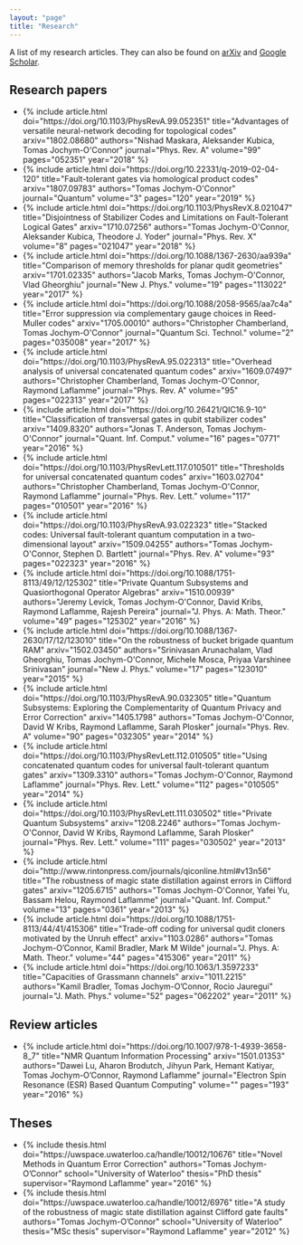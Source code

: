 ```yaml
---
layout: "page"
title: "Research"
---
```


A list of my research articles. They can also be found on [arXiv](https://arxiv.org/search/?searchtype=author&query=Jochym-O%27Connor%2C+T) and [Google Scholar](https://scholar.google.ca/citations?user=eZhvZL4AAAAJ&hl=en).

## Research papers
<ul>
  <li>
    {% include article.html
        doi="https://doi.org/10.1103/PhysRevA.99.052351"
        title="Advantages of versatile neural-network decoding for topological codes"  
        arxiv="1802.08680"
        authors="Nishad Maskara, Aleksander Kubica, Tomas Jochym-O'Connor"
        journal="Phys. Rev. A"
        volume="99"
        pages="052351"
        year="2018"
    %}
  </li>
  <li>
    {% include article.html
        doi="https://doi.org/10.22331/q-2019-02-04-120"
        title="Fault-tolerant gates via homological product codes"  
        arxiv="1807.09783"
        authors="Tomas Jochym-O'Connor"
        journal="Quantum"
        volume="3"
        pages="120"
        year="2019"
    %}
  </li>
  <li>
    {% include article.html
        doi="https://doi.org/10.1103/PhysRevX.8.021047"
        title="Disjointness of Stabilizer Codes and Limitations on Fault-Tolerant Logical Gates"  
        arxiv="1710.07256"
        authors="Tomas Jochym-O'Connor, Aleksander Kubica, Theodore J. Yoder"
        journal="Phys. Rev. X"
        volume="8"
        pages="021047"
        year="2018"
    %}
  </li>
  <li>
    {% include article.html
        doi="https://doi.org/10.1088/1367-2630/aa939a"
        title="Comparison of memory thresholds for planar qudit geometries"  
        arxiv="1701.02335"
        authors="Jacob Marks, Tomas Jochym-O'Connor, Vlad Gheorghiu"
        journal="New J. Phys."
        volume="19"
        pages="113022"
        year="2017"
    %}
  </li>
  <li>
    {% include article.html
        doi="https://doi.org/10.1088/2058-9565/aa7c4a"
        title="Error suppression via complementary gauge choices in Reed-Muller codes"  
        arxiv="1705.00010"
        authors="Christopher Chamberland, Tomas Jochym-O'Connor"
        journal="Quantum Sci. Technol."
        volume="2"
        pages="035008"
        year="2017"
    %}
  </li>
  <li>
    {% include article.html
        doi="https://doi.org/10.1103/PhysRevA.95.022313"
        title="Overhead analysis of universal concatenated quantum codes"  
        arxiv="1609.07497"
        authors="Christopher Chamberland, Tomas Jochym-O'Connor, Raymond Laflamme"
        journal="Phys. Rev. A"
        volume="95"
        pages="022313"
        year="2017"
    %}
  </li>
  <li>
    {% include article.html
        doi="https://doi.org/10.26421/QIC16.9-10"
        title="Classification of transversal gates in qubit stabilizer codes"  
        arxiv="1409.8320"
        authors="Jonas T. Anderson, Tomas Jochym-O'Connor"
        journal="Quant. Inf. Comput."
        volume="16"
        pages="0771"
        year="2016"
    %}
  </li>
  <li>
    {% include article.html
        doi="https://doi.org/10.1103/PhysRevLett.117.010501"
        title="Thresholds for universal concatenated quantum codes"  
        arxiv="1603.02704"
        authors="Christopher Chamberland, Tomas Jochym-O'Connor, Raymond Laflamme"
        journal="Phys. Rev. Lett."
        volume="117"
        pages="010501"
        year="2016"
    %}
  </li>
  <li>
    {% include article.html
        doi="https://doi.org/10.1103/PhysRevA.93.022323"
        title="Stacked codes: Universal fault-tolerant quantum computation in a two-dimensional layout"  
        arxiv="1509.04255"
        authors="Tomas Jochym-O'Connor, Stephen D. Bartlett"
        journal="Phys. Rev. A"
        volume="93"
        pages="022323"
        year="2016"
    %}
  </li>
  <li>
    {% include article.html
        doi="https://doi.org/10.1088/1751-8113/49/12/125302"
        title="Private Quantum Subsystems and Quasiorthogonal Operator Algebras"  
        arxiv="1510.00939"
        authors="Jeremy Levick, Tomas Jochym-O'Connor, David Kribs, Raymond Laflamme, Rajesh Pereira"
        journal="J. Phys. A: Math. Theor."
        volume="49"
        pages="125302"
        year="2016"
    %}
  </li>
  <li>
    {% include article.html
        doi="https://doi.org/10.1088/1367-2630/17/12/123010"
        title="On the robustness of bucket brigade quantum RAM"  
        arxiv="1502.03450"
        authors="Srinivasan Arunachalam, Vlad Gheorghiu, Tomas Jochym-O'Connor, Michele Mosca, Priyaa Varshinee Srinivasan"
        journal="New J. Phys."
        volume="17"
        pages="123010"
        year="2015"
    %}
  </li>
  <li>
    {% include article.html
        doi="https://doi.org/10.1103/PhysRevA.90.032305"
        title="Quantum Subsystems: Exploring the Complementarity of Quantum Privacy and Error Correction"  
        arxiv="1405.1798"
        authors="Tomas Jochym-O'Connor, David W Kribs, Raymond Laflamme, Sarah Plosker"
        journal="Phys. Rev. A"
        volume="90"
        pages="032305"
        year="2014"
    %}
  </li>
  <li>
    {% include article.html
        doi="https://doi.org/10.1103/PhysRevLett.112.010505"
        title="Using concatenated quantum codes for universal fault-tolerant quantum gates"  
        arxiv="1309.3310"
        authors="Tomas Jochym-O'Connor, Raymond Laflamme"
        journal="Phys. Rev. Lett."
        volume="112"
        pages="010505"
        year="2014"
    %}
  </li>
  <li>
    {% include article.html
        doi="https://doi.org/10.1103/PhysRevLett.111.030502"
        title="Private Quantum Subsystems"  
        arxiv="1208.2246"
        authors="Tomas Jochym-O'Connor, David W Kribs, Raymond Laflamme, Sarah Plosker"
        journal="Phys. Rev. Lett."
        volume="111"
        pages="030502"
        year="2013"
    %}
  </li>
  <li>
    {% include article.html
        doi="http://www.rintonpress.com/journals/qiconline.html#v13n56"
        title="The robustness of magic state distillation against errors in Clifford gates"  
        arxiv="1205.6715"
        authors="Tomas Jochym-O'Connor, Yafei Yu, Bassam Helou, Raymond Laflamme"
        journal="Quant. Inf. Comput."
        volume="13"
        pages="0361"
        year="2013"
    %}
  </li>
  <li>
    {% include article.html
        doi="https://doi.org/10.1088/1751-8113/44/41/415306"
        title="Trade-off coding for universal qudit cloners motivated by the Unruh effect"  
        arxiv="1103.0286"
        authors="Tomas Jochym-O’Connor, Kamil Bradler, Mark M Wilde"
        journal="J. Phys. A: Math. Theor."
        volume="44"
        pages="415306"
        year="2011"
    %}
  </li>
  <li>
    {% include article.html
        doi="https://doi.org/10.1063/1.3597233"
        title="Capacities of Grassmann channels"  
        arxiv="1011.2215"
        authors="Kamil Bradler, Tomas Jochym-O’Connor, Rocio Jauregui"
        journal="J. Math. Phys."
        volume="52"
        pages="062202"
        year="2011"
    %}
  </li>
</ul>

## Review articles
<ul>
<li>
  {% include article.html
      doi="https://doi.org/10.1007/978-1-4939-3658-8_7"
      title="NMR Quantum Information Processing"  
      arxiv="1501.01353"
      authors="Dawei Lu, Aharon Brodutch, Jihyun Park, Hemant Katiyar, Tomas Jochym-O’Connor, Raymond Laflamme"
      journal="Electron Spin Resonance (ESR) Based Quantum Computing"
      volume=""
      pages="193"
      year="2016"
  %}
</li>
</ul>

## Theses
<ul>
  <li>
    {% include thesis.html
        doi="https://uwspace.uwaterloo.ca/handle/10012/10676"
        title="Novel Methods in Quantum Error Correction"  
        authors="Tomas Jochym-O’Connor"
        school="University of Waterloo"
        thesis="PhD thesis"
        supervisor="Raymond Laflamme"
        year="2016"
    %}
  </li>
  <li>
    {% include thesis.html
        doi="https://uwspace.uwaterloo.ca/handle/10012/6976"
        title="A study of the robustness of magic state distillation against Clifford gate faults"  
        authors="Tomas Jochym-O’Connor"
        school="University of Waterloo"
        thesis="MSc thesis"
        supervisor="Raymond Laflamme"
        year="2012"
    %}
  </li>
</ul>
